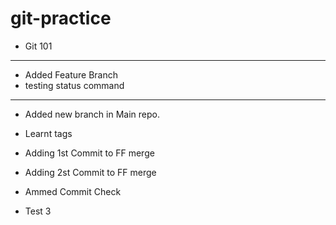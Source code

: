 # git-practice
- Git 101
---
- Added Feature Branch  
- testing status command

---
- Added new branch in Main repo.

- Learnt tags

- Adding 1st Commit to FF merge

- Adding 2st Commit to FF merge

- Ammed Commit Check
- Test 3
